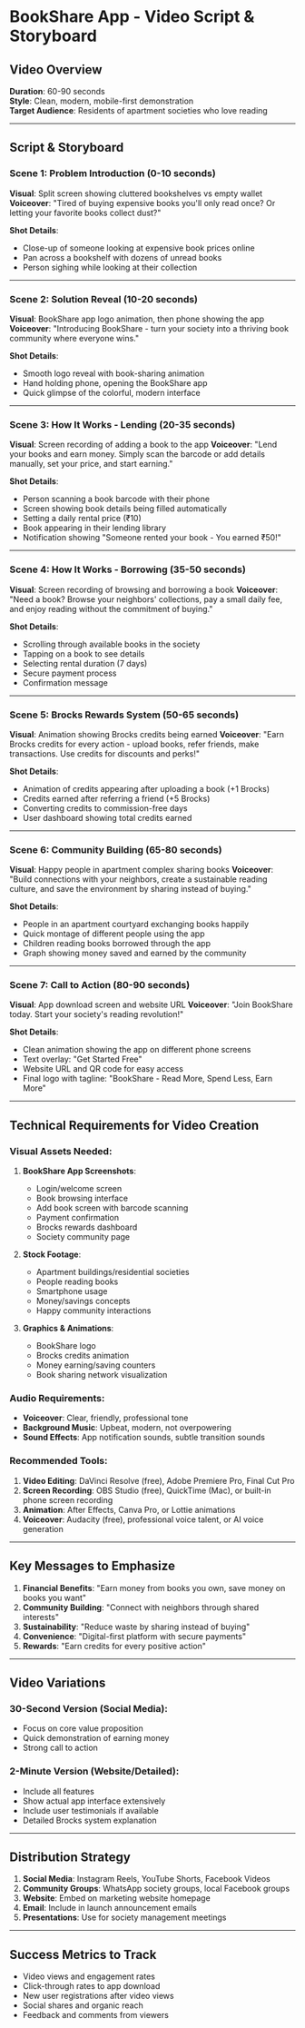 # BookShare App - Video Script & Storyboard

## Video Overview
**Duration**: 60-90 seconds  
**Style**: Clean, modern, mobile-first demonstration  
**Target Audience**: Residents of apartment societies who love reading  

---

## Script & Storyboard

### Scene 1: Problem Introduction (0-10 seconds)
**Visual**: Split screen showing cluttered bookshelves vs empty wallet
**Voiceover**: "Tired of buying expensive books you'll only read once? Or letting your favorite books collect dust?"

**Shot Details**:
- Close-up of someone looking at expensive book prices online
- Pan across a bookshelf with dozens of unread books
- Person sighing while looking at their collection

---

### Scene 2: Solution Reveal (10-20 seconds)
**Visual**: BookShare app logo animation, then phone showing the app
**Voiceover**: "Introducing BookShare - turn your society into a thriving book community where everyone wins."

**Shot Details**:
- Smooth logo reveal with book-sharing animation
- Hand holding phone, opening the BookShare app
- Quick glimpse of the colorful, modern interface

---

### Scene 3: How It Works - Lending (20-35 seconds)
**Visual**: Screen recording of adding a book to the app
**Voiceover**: "Lend your books and earn money. Simply scan the barcode or add details manually, set your price, and start earning."

**Shot Details**:
- Person scanning a book barcode with their phone
- Screen showing book details being filled automatically
- Setting a daily rental price (₹10)
- Book appearing in their lending library
- Notification showing "Someone rented your book - You earned ₹50!"

---

### Scene 4: How It Works - Borrowing (35-50 seconds)
**Visual**: Screen recording of browsing and borrowing a book
**Voiceover**: "Need a book? Browse your neighbors' collections, pay a small daily fee, and enjoy reading without the commitment of buying."

**Shot Details**:
- Scrolling through available books in the society
- Tapping on a book to see details
- Selecting rental duration (7 days)
- Secure payment process
- Confirmation message

---

### Scene 5: Brocks Rewards System (50-65 seconds)
**Visual**: Animation showing Brocks credits being earned
**Voiceover**: "Earn Brocks credits for every action - upload books, refer friends, make transactions. Use credits for discounts and perks!"

**Shot Details**:
- Animation of credits appearing after uploading a book (+1 Brocks)
- Credits earned after referring a friend (+5 Brocks)
- Converting credits to commission-free days
- User dashboard showing total credits earned

---

### Scene 6: Community Building (65-80 seconds)
**Visual**: Happy people in apartment complex sharing books
**Voiceover**: "Build connections with your neighbors, create a sustainable reading culture, and save the environment by sharing instead of buying."

**Shot Details**:
- People in an apartment courtyard exchanging books happily
- Quick montage of different people using the app
- Children reading books borrowed through the app
- Graph showing money saved and earned by the community

---

### Scene 7: Call to Action (80-90 seconds)
**Visual**: App download screen and website URL
**Voiceover**: "Join BookShare today. Start your society's reading revolution!"

**Shot Details**:
- Clean animation showing the app on different phone screens
- Text overlay: "Get Started Free"
- Website URL and QR code for easy access
- Final logo with tagline: "BookShare - Read More, Spend Less, Earn More"

---

## Technical Requirements for Video Creation

### Visual Assets Needed:
1. **BookShare App Screenshots**:
   - Login/welcome screen
   - Book browsing interface
   - Add book screen with barcode scanning
   - Payment confirmation
   - Brocks rewards dashboard
   - Society community page

2. **Stock Footage**:
   - Apartment buildings/residential societies
   - People reading books
   - Smartphone usage
   - Money/savings concepts
   - Happy community interactions

3. **Graphics & Animations**:
   - BookShare logo
   - Brocks credits animation
   - Money earning/saving counters
   - Book sharing network visualization

### Audio Requirements:
- **Voiceover**: Clear, friendly, professional tone
- **Background Music**: Upbeat, modern, not overpowering
- **Sound Effects**: App notification sounds, subtle transition sounds

### Recommended Tools:
1. **Video Editing**: DaVinci Resolve (free), Adobe Premiere Pro, Final Cut Pro
2. **Screen Recording**: OBS Studio (free), QuickTime (Mac), or built-in phone screen recording
3. **Animation**: After Effects, Canva Pro, or Lottie animations
4. **Voiceover**: Audacity (free), professional voice talent, or AI voice generation

---

## Key Messages to Emphasize

1. **Financial Benefits**: "Earn money from books you own, save money on books you want"
2. **Community Building**: "Connect with neighbors through shared interests"
3. **Sustainability**: "Reduce waste by sharing instead of buying"
4. **Convenience**: "Digital-first platform with secure payments"
5. **Rewards**: "Earn credits for every positive action"

---

## Video Variations

### 30-Second Version (Social Media):
- Focus on core value proposition
- Quick demonstration of earning money
- Strong call to action

### 2-Minute Version (Website/Detailed):
- Include all features
- Show actual app interface extensively
- Include user testimonials if available
- Detailed Brocks system explanation

---

## Distribution Strategy

1. **Social Media**: Instagram Reels, YouTube Shorts, Facebook Videos
2. **Community Groups**: WhatsApp society groups, local Facebook groups
3. **Website**: Embed on marketing website homepage
4. **Email**: Include in launch announcement emails
5. **Presentations**: Use for society management meetings

---

## Success Metrics to Track

- Video views and engagement rates
- Click-through rates to app download
- New user registrations after video views
- Social shares and organic reach
- Feedback and comments from viewers